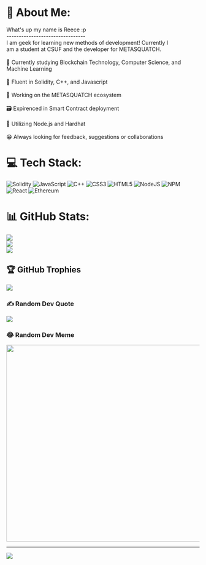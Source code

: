 # 💫 About Me:
What's up my name is Reece :p<br>--------------------------------<br>I am geek for learning new methods of development! Currently I<br>am a student at CSUF and the developer for METASQUATCH.<br><br>📖 Currently studying Blockchain Technology, Computer Science, and Machine Learning<br><br>🧠 Fluent in Solidity, C++, and Javascript<br><br>📝 Working on the METASQUATCH ecosystem<br><br>🗃 Expirenced in Smart Contract deployment<br><br>📍 Utilizing Node.js and Hardhat<br><br>😁 Always looking for feedback, suggestions or collaborations<br>


# 💻 Tech Stack:
![Solidity](https://img.shields.io/badge/Solidity-%23363636.svg?style=for-the-badge&logo=solidity&logoColor=white) ![JavaScript](https://img.shields.io/badge/javascript-%23323330.svg?style=for-the-badge&logo=javascript&logoColor=%23F7DF1E) ![C++](https://img.shields.io/badge/c++-%2300599C.svg?style=for-the-badge&logo=c%2B%2B&logoColor=white) ![CSS3](https://img.shields.io/badge/css3-%231572B6.svg?style=for-the-badge&logo=css3&logoColor=white) ![HTML5](https://img.shields.io/badge/html5-%23E34F26.svg?style=for-the-badge&logo=html5&logoColor=white) ![NodeJS](https://img.shields.io/badge/node.js-6DA55F?style=for-the-badge&logo=node.js&logoColor=white) ![NPM](https://img.shields.io/badge/NPM-%23000000.svg?style=for-the-badge&logo=npm&logoColor=white) ![React](https://img.shields.io/badge/react-%2320232a.svg?style=for-the-badge&logo=react&logoColor=%2361DAFB) ![Ethereum](https://img.shields.io/badge/Ethereum-3C3C3D?style=for-the-badge&logo=Ethereum&logoColor=white)
# 📊 GitHub Stats:
![](https://github-readme-stats.vercel.app/api?username=Rbailey8857&theme=onedark&hide_border=false&include_all_commits=true&count_private=true)<br/>
![](https://github-readme-streak-stats.herokuapp.com/?user=Rbailey8857&theme=onedark&hide_border=false)<br/>
![](https://github-readme-stats.vercel.app/api/top-langs/?username=Rbailey8857&theme=onedark&hide_border=false&include_all_commits=true&count_private=true&layout=compact)

## 🏆 GitHub Trophies
![](https://github-profile-trophy.vercel.app/?username=Rbailey8857&theme=radical&no-frame=false&no-bg=false&margin-w=4)

### ✍️ Random Dev Quote
![](https://quotes-github-readme.vercel.app/api?type=vetical&theme=radical)

### 😂 Random Dev Meme
<img src="https://random-memer.herokuapp.com/" width="512px"/>

---
[![](https://visitcount.itsvg.in/api?id=Rbailey8857&icon=8&color=0)](https://visitcount.itsvg.in)
